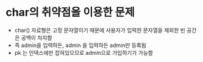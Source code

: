 # char의 취약점을 이용한 문제
- char() 자료형은 고정 문자열이기 때문에 사용자가 입력한 문자열을 제외한 빈 공간은 공백이 차지함
- 즉 admin을 입력하든,  admin                       을 입력하든 admin만 등록됨
- pk 는 인덱스에만 잡혀있으므로 admin으로 가입하기가 가능함
